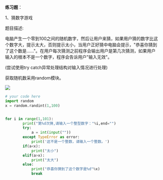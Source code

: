 **练习题**：

1、猜数字游戏

题目描述:

电脑产生一个零到100之间的随机数字，然后让用户来猜，如果用户猜的数字比这个数字大，提示太大，否则提示太小，当用户正好猜中电脑会提示，"恭喜你猜到了这个数是......"。在用户每次猜测之前程序会输出用户是第几次猜测，如果用户输入的根本不是一个数字，程序会告诉用户"输入无效"。

(尝试使用try catch异常处理结构对输入情况进行处理)

获取随机数采用random模块。

![](https://img-blog.csdnimg.cn/20200714230819193.png)

```python
# your code here
import random 
x = random.randint(1,100)


for i in range(1,101):
        print("第%d次猜,请输入一个整型数字："%i,end="")
        try:
            a = int(input(""))
        except TypeError as error:
            print('这不是一个整数，请输入一个整数。')
        if(a<x):
            print("太小")
        elif(a>x):
            print("太大")
        else:
            print("恭喜你猜到了这个数字是%d"%x)
            break

